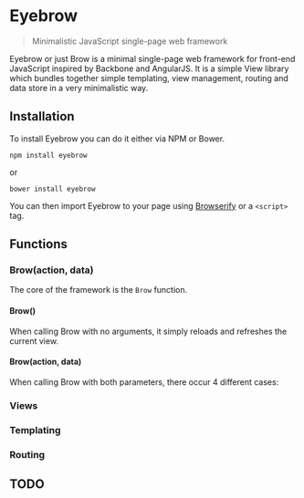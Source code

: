 # Eyebrow
> Minimalistic JavaScript single-page web framework

Eyebrow or just Brow is a minimal single-page web framework for front-end JavaScript inspired by Backbone and AngularJS. It is a simple View library which bundles together simple templating, view management, routing and data store in a very minimalistic way.

## Installation
To install Eyebrow you can do it either via NPM or Bower.

```
npm install eyebrow
```
or
```
bower install eyebrow
```

You can then import Eyebrow to your page using [Browserify](https://www.npmjs.com/package/browserify) or a `<script>` tag.

## Functions

### Brow(action, data)
The core of the framework is the `Brow` function.

#### Brow()
When calling Brow with no arguments, it simply reloads and refreshes the current view.

#### Brow(action, data)
When calling Brow with both parameters, there occur 4 different cases:

### Views


### Templating

### Routing

## TODO